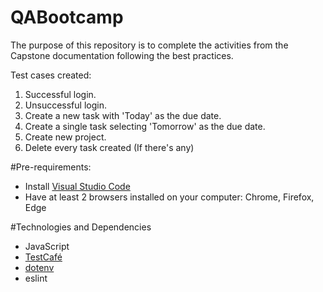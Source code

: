 # QABootcamp
The purpose of this repository is to complete the activities from the Capstone documentation following the best practices.

Test cases created:
1. Successful login.
2. Unsuccessful login.
3. Create a new task with 'Today' as the due date.
4. Create a single task selecting 'Tomorrow' as the due date.
5. Create new project.
6. Delete every task created (If there's any)

#Pre-requirements:
* Install <a href="https://code.visualstudio.com/download">Visual Studio Code</a>
* Have at least 2 browsers installed on your computer: Chrome, Firefox, Edge

#Technologies and Dependencies
* JavaScript
* <a href="https://testcafe.io/">TestCafé</a>
* <a href="https://www.npmjs.com/package/dotenv">dotenv</a>
* eslint
